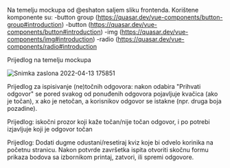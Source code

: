 Na temelju mockupa od @eshaton saljem sliku frontenda. Korištene komponente su:
-button group (https://quasar.dev/vue-components/button-group#introduction)
-button (https://quasar.dev/vue-components/button#introduction)
-img (https://quasar.dev/vue-components/img#introduction)
-radio (https://quasar.dev/vue-components/radio#introduction

Prijedlog na temelju mockupa

![Snimka zaslona 2022-04-13 175851](https://user-images.githubusercontent.com/101420754/163221781-c0ddc2ab-d02d-474f-998c-d22bccb87039.png)


Prijedlog za ispisivanje (ne)točnih odgovora: nakon odabira "Prihvati odgovor" se pored svakog od ponuđenih odgovora pojavljuje kvačica (ako je točan), x ako je netočan, a korisnikov odgovor se istakne (npr. druga boja pozadine).

Prijedlog: iskočni prozor koji kaže točan/nije točan odgovor, i po potrebi izjavljuje koji je odgovor točan

Prijedlog: Dodati dugme odustani/resetiraj kviz koje bi odvelo korinika na početnu stranicu. Nakon potvrde završetka ispita otvoriti skočnu formu prikaza bodova sa izbornikom printaj, zatvori, ili spremi odgovore.
